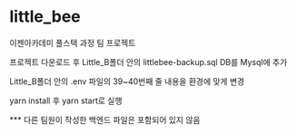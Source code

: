 # little_bee
이젠아카데미 풀스택 과정 팀 프로젝트

프로젝트 다운로드 후 Little_B폴더 안의 littlebee-backup.sql DB를 Mysql에 추가

Little_B폴더 안의 .env 파일의 39~40번째 줄 내용을 환경에 맞게 변경

yarn install 후 yarn start로 실행

*** 다른 팀원이 작성한 백엔드 파일은 포함되어 있지 않음
